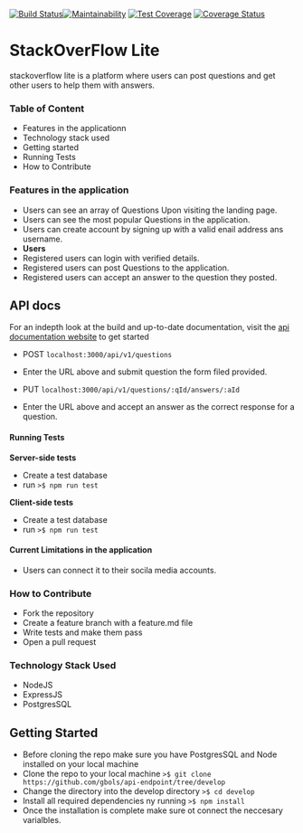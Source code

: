 [![Build Status](https://travis-ci.org/gbols/api-endpoint.svg?branch=master)](https://travis-ci.org/gbols/api-endpoint)[![Maintainability](https://api.codeclimate.com/v1/badges/00e0c0d02db50dfc3f1c/maintainability)](https://codeclimate.com/github/gbols/api-endpoint/maintainability) [![Test Coverage](https://api.codeclimate.com/v1/badges/00e0c0d02db50dfc3f1c/test_coverage)](https://codeclimate.com/github/gbols/api-endpoint/test_coverage) [![Coverage Status](https://coveralls.io/repos/github/gbols/api-endpoint/badge.svg?branch=develop)](https://coveralls.io/github/gbols/api-endpoint?branch=develop)
# StackOverFlow Lite 
stackoverflow lite is a platform where users can post questions and get other users to help them with answers.

### Table of Content
* Features in the applicationn
* Technology stack used
* Getting started 
* Running Tests
* How to Contribute

### Features in the application
* Users can see an array of Questions Upon visiting the landing page.
* Users can see the most popular Questions in the application.
* Users can create account by signing up with a valid enail address ans username.
* **Users**
* Registered users can login with verified details.
* Registered users can post Questions to the application.
* Registered users can accept an answer to the question they posted.

## API docs
For an indepth look at the build and up-to-date documentation, visit the [api documentation website]() to get started

* POST `localhost:3000/api/v1/questions`
* Enter the URL above and submit question the form filed provided.

* PUT `localhost:3000/api/v1/questions/:qId/answers/:aId`
* Enter the URL above and accept an answer as the correct response for a question.

#### Running Tests
**Server-side tests**
* Create a test database 
* run 
```>$ npm run test ```

 **Client-side tests**
* Create a test database 
* run 
```>$ npm run test```

#### Current Limitations in the application
* Users can connect it to their socila media accounts.

### How to Contribute
* Fork the repository
* Create a feature branch with a feature.md file
* Write tests and make them pass
* Open a pull request

### Technology Stack Used
* NodeJS
* ExpressJS
* PostgresSQL

## Getting Started 
* Before cloning the repo make sure you have PostgresSQL and Node installed on your local machine
* Clone the repo to your local machine
```>$ git clone https://github.com/gbols/api-endpoint/tree/develop```
* Change the directory into the develop directory
```>$ cd develop```
* Install all required dependencies ny running 
```>$ npm install```
* Once the installation is complete make sure ot connect the neccesary varialbles.
